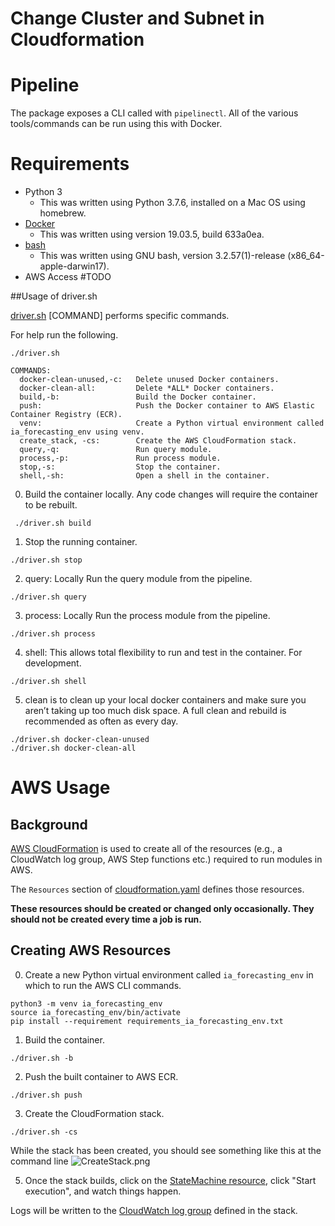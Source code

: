 
# Change Cluster and Subnet in Cloudformation

# Pipeline

The package exposes a CLI called with `pipelinectl`. All of the various
tools/commands can be run using this with Docker.

# Requirements

- Python 3
  - This was written using Python 3.7.6, installed on a Mac OS using homebrew.
- [Docker](https://www.docker.com/products/docker-desktop)
  - This was written using version 19.03.5, build 633a0ea.
- [bash](https://www.gnu.org/software/bash/)
  - This was written using GNU bash, version 3.2.57(1)-release (x86_64-apple-darwin17).
- AWS Access 
#TODO 

##Usage of driver.sh

[driver.sh](./driver.sh) [COMMAND] performs specific commands.

For help run the following.
```
./driver.sh
```
```
COMMANDS:
  docker-clean-unused,-c:   Delete unused Docker containers.
  docker-clean-all:         Delete *ALL* Docker containers.
  build,-b:                 Build the Docker container.
  push:                     Push the Docker container to AWS Elastic Container Registry (ECR).
  venv:                     Create a Python virtual environment called ia_forecasting_env using venv.
  create_stack, -cs:        Create the AWS CloudFormation stack.
  query,-q:                 Run query module.
  process,-p:               Run process module.
  stop,-s:                  Stop the container.
  shell,-sh:                Open a shell in the container.
```

0. Build the container locally.  Any code changes will require the container to be rebuilt. 
```
 ./driver.sh build
```

1. Stop the running container. 
```
./driver.sh stop
```

2. query: Locally Run the query module from the pipeline.
```
./driver.sh query
```

3. process: Locally Run the process module from the pipeline.
```
./driver.sh process
```

4. shell: This allows total flexibility to run and test in the container.  For development. 
```
./driver.sh shell
```

5. clean is to clean up your local docker containers and make sure you aren’t taking up too much disk space.  A full clean and rebuild is recommended as often as every day. 
```
./driver.sh docker-clean-unused
./driver.sh docker-clean-all
```

# AWS Usage

## Background

[AWS CloudFormation](https://aws.amazon.com/cloudformation/) is used to create all of the resources (e.g., a CloudWatch log group, AWS Step functions etc.) required to run modules in AWS.

The `Resources` section of [cloudformation.yaml](./cloudformation.yaml) defines those resources.

**These resources should be created or changed only occasionally.  They should not be created every time a job is run.**

## Creating AWS Resources

0. Create a new Python virtual environment called `ia_forecasting_env` in which to run the AWS CLI commands.

```
python3 -m venv ia_forecasting_env
source ia_forecasting_env/bin/activate
pip install --requirement requirements_ia_forecasting_env.txt
```

1. Build the container.
```
./driver.sh -b
```

2. Push the built container to AWS ECR.
```
./driver.sh push
```

3. Create the CloudFormation stack.
```
./driver.sh -cs
```
While the stack has been created, you should see something like this at the command line
![CreateStack.png](./screenshots/CreateStack.png)

5. Once the stack builds, click on the [StateMachine resource](https://console.aws.amazon.com/states/home?region=us-west-1#/statemachines/view/arn:aws:states:us-west-1:644944822023:stateMachine:IApipeline-StateMachine), click "Start execution", and watch things happen.

Logs will be written to the [CloudWatch log group](https://console.aws.amazon.com/cloudwatch/home?region=us-west-1#logStream:group=IApipeline-LogGroup) defined in the stack.

